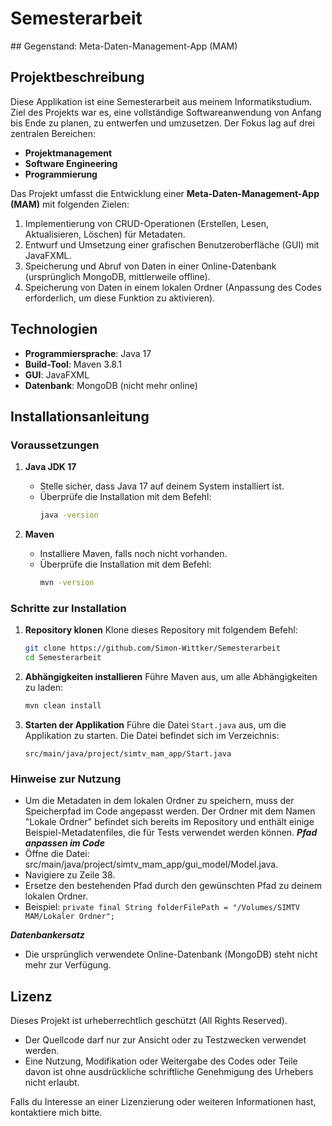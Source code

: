 # Semesterarbeit 

## Gegenstand: Meta-Daten-Management-App (MAM)

## Projektbeschreibung
Diese Applikation ist eine Semesterarbeit aus meinem Informatikstudium. Ziel des Projekts war es, eine vollständige Softwareanwendung von Anfang bis Ende zu planen, zu entwerfen und umzusetzen. Der Fokus lag auf drei zentralen Bereichen:

- **Projektmanagement**
- **Software Engineering**
- **Programmierung**

Das Projekt umfasst die Entwicklung einer **Meta-Daten-Management-App (MAM)** mit folgenden Zielen:

1. Implementierung von CRUD-Operationen (Erstellen, Lesen, Aktualisieren, Löschen) für Metadaten.
2. Entwurf und Umsetzung einer grafischen Benutzeroberfläche (GUI) mit JavaFXML.
3. Speicherung und Abruf von Daten in einer Online-Datenbank (ursprünglich MongoDB, mittlerweile offline).
4. Speicherung von Daten in einem lokalen Ordner (Anpassung des Codes erforderlich, um diese Funktion zu aktivieren).

## Technologien
- **Programmiersprache**: Java 17
- **Build-Tool**: Maven 3.8.1
- **GUI**: JavaFXML
- **Datenbank**: MongoDB (nicht mehr online)

## Installationsanleitung

### Voraussetzungen
1. **Java JDK 17**
   - Stelle sicher, dass Java 17 auf deinem System installiert ist.
   - Überprüfe die Installation mit dem Befehl:
     ```bash
     java -version
     ```

2. **Maven**
   - Installiere Maven, falls noch nicht vorhanden.
   - Überprüfe die Installation mit dem Befehl:
     ```bash
     mvn -version
     ```

### Schritte zur Installation
1. **Repository klonen**
   Klone dieses Repository mit folgendem Befehl:
   ```bash
   git clone https://github.com/Simon-Wittker/Semesterarbeit
   cd Semesterarbeit
   ```

2. **Abhängigkeiten installieren**
   Führe Maven aus, um alle Abhängigkeiten zu laden:
   ```bash
   mvn clean install
   ```

3. **Starten der Applikation**
   Führe die Datei `Start.java` aus, um die Applikation zu starten. Die Datei befindet sich im Verzeichnis:
   ```plaintext
   src/main/java/project/simtv_mam_app/Start.java
   ```

### Hinweise zur Nutzung
- Um die Metadaten in dem lokalen Ordner zu speichern, muss der Speicherpfad im Code angepasst werden. Der Ordner mit dem Namen "Lokale Ordner" befindet sich bereits im Repository und enthält einige Beispiel-Metadatenfiles, die für Tests verwendet werden können.
***Pfad anpassen im Code***
- Öffne die Datei: src/main/java/project/simtv_mam_app/gui_model/Model.java.
- Navigiere zu Zeile 38.
- Ersetze den bestehenden Pfad durch den gewünschten Pfad zu deinem lokalen Ordner.
- Beispiel: ```private final String folderFilePath = "/Volumes/SIMTV MAM/Lokaler Ordner";```

***Datenbankersatz***
- Die ursprünglich verwendete Online-Datenbank (MongoDB) steht nicht mehr zur Verfügung.


## Lizenz

Dieses Projekt ist urheberrechtlich geschützt (All Rights Reserved).

- Der Quellcode darf nur zur Ansicht oder zu Testzwecken verwendet werden.
- Eine Nutzung, Modifikation oder Weitergabe des Codes oder Teile davon ist ohne ausdrückliche schriftliche Genehmigung des Urhebers nicht erlaubt.

Falls du Interesse an einer Lizenzierung oder weiteren Informationen hast, kontaktiere mich bitte.


